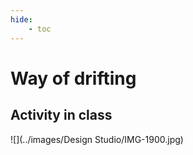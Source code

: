 ```yaml
---
hide:
    - toc
---
```


# **Way of drifting** 

## Activity in class 

![](../images/Design Studio/IMG-1900.jpg)





